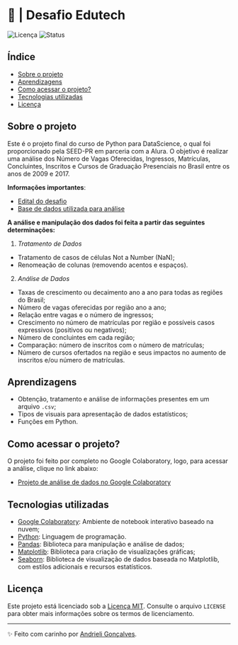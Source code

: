 # 🧩 | Desafio Edutech

![Licença](https://img.shields.io/badge/Licen%C3%A7a-MIT-f5b5ca.svg)
![Status](https://img.shields.io/badge/Status-Concluído-abf285.svg)

## Índice

- [Sobre o projeto](#sobre-o-projeto)
- [Aprendizagens](#aprendizagens)
- [Como acessar o projeto?](#como-acessar-o-projeto)
- [Tecnologias utilizadas](#tecnologias-utilizadas)
- [Licença](#licença)

## Sobre o projeto

Este é o projeto final do curso de Python para DataScience, o qual foi proporcionado pela SEED-PR em parceria com a Alura. O objetivo é realizar uma análise dos Número de Vagas Oferecidas, Ingressos, Matrículas, Concluintes, Inscritos e Cursos de  Graduação Presenciais no Brasil entre os anos de 2009 e 2017.

**Informações importantes**:
- [Edital do desafio](https://www.educacao.pr.gov.br/sites/default/arquivos_restritos/files/documento/2021-11/desafio_edutech.pdf)
- [Base de dados utilizada para análise](https://www.educacao.pr.gov.br/sites/default/arquivos_restritos/files/documento/2021-11/edutech_comparativos_metricas.csv)

**A análise e manipulação dos dados foi feita a partir das seguintes determinações:**

1. _Tratamento de Dados_
 - Tratamento de casos de células Not a Number (NaN);
 - Renomeação de colunas (removendo acentos e espaços).

2. _Análise de Dados_
 - Taxas de crescimento ou decaimento ano a ano para todas as regiões do Brasil;
 - Número de vagas oferecidas por região ano a ano;
 - Relação entre vagas e o número de ingressos;
 - Crescimento no número de matrículas por região e possíveis casos expressivos (positivos ou negativos);
 - Número de concluintes em cada região;
 - Comparação: número de inscritos com o número de matrículas;
 - Número de cursos ofertados na região e seus impactos no aumento de inscritos e/ou número de matrículas.

## Aprendizagens
- Obtenção, tratamento e análise de informações presentes em um arquivo `.csv`;
- Tipos de visuais para apresentação de dados estatísticos;
- Funções em Python.

## Como acessar o projeto?

O projeto foi feito por completo no Google Colaboratory, logo, para acessar a análise, clique no link abaixo:
- [Projeto de análise de dados no Google Colaboratory](https://colab.research.google.com/github/strawndri/Edutech-projeto_final/blob/main/Notebooks/analise_de_dados.ipynb)

## Tecnologias utilizadas
- [Google Colaboratory](https://colab.research.google.com/): Ambiente de notebook interativo baseado na nuvem;
- [Python](https://docs.python.org/3/): Linguagem de programação.
- [Pandas](https://pandas.pydata.org/): Biblioteca para manipulação e análise de dados;
- [Matplotlib](https://matplotlib.org/stable/index.html): Biblioteca para criação de visualizações gráficas;
- [Seaborn](https://seaborn.pydata.org/): Biblioteca de visualização de dados baseada no Matplotlib, com estilos adicionais e recursos estatísticos.

## Licença

Este projeto está licenciado sob a [Licença MIT](https://opensource.org/licenses/MIT). Consulte o arquivo `LICENSE` para obter mais informações sobre os termos de licenciamento.

---

✨ Feito com carinho por [Andrieli Gonçalves](https://github.com/strawndri).
